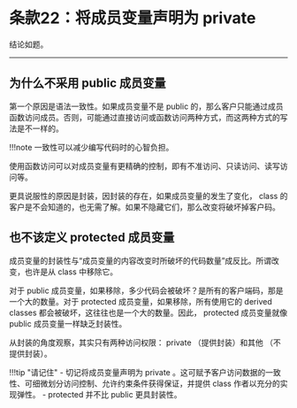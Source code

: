 # 条款22：将成员变量声明为 private

结论如题。

---

## 为什么不采用 public 成员变量

第一个原因是语法一致性。如果成员变量不是 public 的，那么客户只能通过成员函数访问成员。否则，可能通过直接访问或函数访问两种方式，而这两种方式的写法是不一样的。

!!!note
	一致性可以减少编写代码时的心智负担。

使用函数访问可以对成员变量有更精确的控制，即有不准访问、只读访问、读写访问等。

更具说服性的原因是封装，因封装的存在，如果成员变量的发生了变化， class 的客户是不会知道的，也无需了解。如果不隐藏它们，那么改变将破坏掉客户码。

## 也不该定义 protected 成员变量

成员变量的封装性与“成员变量的内容改变时所破坏的代码数量”成反比。所谓改变，也许是从 class 中移除它。

对于 public 成员变量，如果移除，多少代码会被破坏？是所有的客户端码，那是一个大的数量。对于 protected 成员变量，如果移除，所有使用它的 derived classes 都会被破坏，这往往也是一个大的数量。因此， protected 成员变量就像 public 成员变量一样缺乏封装性。

从封装的角度观察，其实只有两种访问权限： private （提供封装）和其他 （不提供封装）。

!!!tip "请记住"
	- 切记将成员变量声明为 private 。这可赋予客户访问数据的一致性、可细微划分访问控制、允许约束条件获得保证，并提供 class 作者以充分的实现弹性。
	- protected 并不比 public 更具封装性。